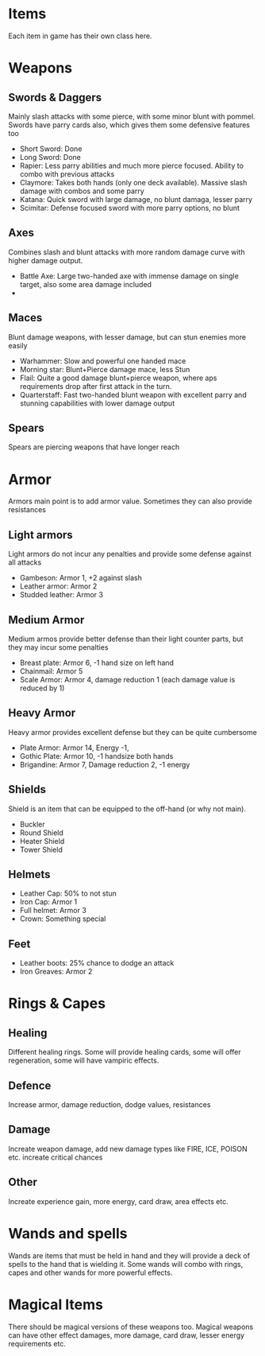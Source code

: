 # Items

Each item in game has their own class here.


# Weapons

## Swords & Daggers

Mainly slash attacks with some pierce, with some minor blunt with pommel. Swords have parry cards also, which gives them some defensive features too

* Short Sword: Done
* Long Sword: Done
* Rapier: Less parry abilities and much more pierce focused. Ability to combo with previous attacks
* Claymore: Takes both hands (only one deck available). Massive slash damage with combos and some parry
* Katana: Quick sword with large damage, no blunt damaga, lesser parry
* Scimitar: Defense focused sword with more parry options, no blunt


## Axes

Combines slash and blunt attacks with more random damage curve with higher damage output.

* Battle Axe: Large two-handed axe with immense damage on single target, also some area damage included
* 

## Maces

Blunt damage weapons, with lesser damage, but can stun enemies more easily

* Warhammer: Slow and powerful one handed mace
* Morning star: Blunt+Pierce damage mace, less Stun
* Flail: Quite a good damage blunt+pierce weapon, where aps requirements drop after first attack in the turn.
* Quarterstaff: Fast two-handed blunt weapon with excellent parry and stunning capabilities with lower damage output



## Spears

Spears are piercing weapons that have longer reach




# Armor

Armors main point is to add armor value. Sometimes they can also provide resistances

## Light armors

Light armors do not incur any penalties and provide some defense against all attacks

* Gambeson: Armor 1, +2 against slash
* Leather armor: Armor 2
* Studded leather: Armor 3

## Medium Armor

Medium armos provide better defense than their light counter parts, but they may incur some penalties

* Breast plate: Armor 6, -1 hand size on left hand
* Chainmail: Armor 5
* Scale Armor: Armor 4, damage reduction 1 (each damage value is reduced by 1)

## Heavy Armor

Heavy armor provides excellent defense but they can be quite cumbersome

* Plate Armor: Armor 14, Energy -1, 
* Gothic Plate: Armor 10, -1 handsize both hands
* Brigandine: Armor 7, Damage reduction 2, -1 energy


## Shields

Shield is an item that can be equipped to the off-hand (or why not main). 

* Buckler
* Round Shield
* Heater Shield
* Tower Shield

## Helmets

* Leather Cap: 50% to not stun
* Iron Cap: Armor 1
* Full helmet: Armor 3
* Crown: Something special

## Feet

* Leather boots: 25% chance to dodge an attack
* Iron Greaves: Armor 2



# Rings & Capes

## Healing

Different healing rings. Some will provide healing cards, some will offer regeneration, some will have vampiric effects.

## Defence

Increase armor, damage reduction, dodge values, resistances

## Damage

Increate weapon damage, add new damage types like FIRE, ICE, POISON etc. increate critical chances

## Other

Increate experience gain, more energy, card draw, area effects etc.


# Wands and spells

Wands are items that must be held in hand and they will provide a deck of spells to the hand that is wielding it. Some wands will combo with rings, capes and other wands for more powerful effects.


# Magical Items

There should be magical versions of these weapons too. Magical weapons can have other effect damages, more damage, card draw, lesser energy requirements etc.